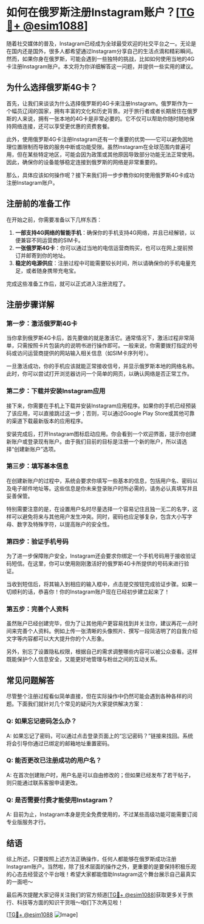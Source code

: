 # 如何在俄罗斯注册Instagram账户？[[TG💪+ @esim1088](https://t.me/s/esim1088)]

随着社交媒体的普及，Instagram已经成为全球最受欢迎的社交平台之一。无论是在国内还是国外，很多人都希望通过Instagram分享自己的生活点滴和精彩瞬间。然而，如果你身在俄罗斯，可能会遇到一些独特的挑战，比如如何使用当地的4G卡注册Instagram账户。本文将为你详细解答这一问题，并提供一些实用的建议。

## 为什么选择俄罗斯4G卡？

首先，让我们来谈谈为什么选择俄罗斯的4G卡来注册Instagram。俄罗斯作为一个幅员辽阔的国家，拥有丰富的文化和历史背景。对于旅行者或者长期居住在俄罗斯的人来说，拥有一张本地的4G卡是非常必要的。它不仅可以帮助你随时随地保持网络连接，还可以享受更优惠的资费套餐。

此外，使用俄罗斯4G卡注册Instagram还有一个重要的优势——它可以避免因地理位置限制而导致的服务中断或功能受限。虽然Instagram在全球范围内普遍可用，但在某些特定地区，可能会因为政策或其他原因导致部分功能无法正常使用。因此，确保你的设备能够稳定连接到俄罗斯的网络是非常重要的。

那么，具体应该如何操作呢？接下来我们将一步步教你如何使用俄罗斯4G卡成功注册Instagram账户。

## 注册前的准备工作

在开始之前，你需要准备以下几样东西：

1. **一部支持4G网络的智能手机**：确保你的手机支持4G网络，并且已经解锁，以便兼容不同运营商的SIM卡。
2. **一张俄罗斯4G卡**：你可以通过当地的电信运营商购买，也可以在网上提前预订并邮寄到你的地址。
3. **稳定的电源供应**：注册过程中可能需要较长时间，所以请确保你的手机电量充足，或者随身携带充电宝。

完成这些准备工作后，就可以正式进入注册流程了。

## 注册步骤详解

### 第一步：激活俄罗斯4G卡

当你拿到俄罗斯4G卡后，首先要做的就是激活它。通常情况下，激活过程非常简单，只需按照卡片包装内的说明书进行操作即可。一般来说，你需要拨打指定的号码或访问运营商提供的网站输入相关信息（如SIM卡序列号）。

一旦激活成功，你的手机应该就能正常接收信号，并显示俄罗斯本地的网络名称。此时，你可以尝试打开浏览器访问一个简单的网页，以确认网络是否正常工作。

### 第二步：下载并安装Instagram应用

接下来，你需要在手机上下载并安装Instagram应用程序。如果你的手机已经预装了该应用，可以直接跳过这一步；否则，可以通过Google Play Store或其他可靠的渠道下载最新版本的应用程序。

安装完成后，打开Instagram图标启动应用。你会看到一个欢迎界面，提示你创建新账户或登录现有账户。由于我们目前的目标是注册一个新的账户，所以请选择“创建新账户”选项。

### 第三步：填写基本信息

在创建新账户的过程中，系统会要求你填写一些基本的信息，包括用户名、密码以及电子邮件地址等。这些信息是你未来登录账户时所必需的，请务必认真填写并且妥善保管。

特别需要注意的是，在设置用户名时尽量选择一个容易记住且独一无二的名字，这样可以避免将来与其他用户发生冲突。同时，密码也应足够复杂，包含大小写字母、数字及特殊字符，以提高账户的安全性。

### 第四步：验证手机号码

为了进一步保障账户安全，Instagram还会要求你绑定一个手机号码用于接收验证码短信。在这里，你可以使用刚刚激活好的俄罗斯4G卡所提供的号码来进行验证。

当收到短信后，将其输入到相应的输入框中，点击提交按钮完成验证步骤。如果一切顺利的话，恭喜你！你的Instagram账户现在已经初步建立起来了！

### 第五步：完善个人资料

虽然账户已经创建完毕，但为了让其他用户更容易找到并关注你，建议再花一点时间来完善个人资料。例如上传一张清晰的头像照片、撰写一段简洁明了的自我介绍文字等内容都可以大大提升你的个人形象。

另外，别忘了设置隐私权限，根据自己的需求调整哪些内容可以被公众查看。这样既能保护个人信息安全，又能更好地管理与粉丝之间的互动关系。

## 常见问题解答

尽管整个注册过程看似简单直接，但在实际操作中仍然可能会遇到各种各样的问题。下面我们就针对几个常见的疑问为大家提供解决方案：

### Q: 如果忘记密码怎么办？
A: 如果忘记了密码，可以通过点击登录页面上的“忘记密码？”链接来找回。系统将会引导你通过已绑定的邮箱地址重置密码。

### Q: 能否更改已注册成功的用户名？
A: 在首次创建账户时，用户名是可以自由修改的；但如果已经发布了若干帖子，则只能通过联系客服申请更改。

### Q: 是否需要付费才能使用Instagram？
A: 目前为止，Instagram本身是完全免费使用的，不过某些高级功能可能需要订阅专业版服务才行。

## 结语

综上所述，只要按照上述方法正确操作，任何人都能够在俄罗斯成功注册Instagram账户。当然啦，除了技术层面的操作之外，更重要的是要保持积极乐观的心态去经营这个平台哦！希望大家都能借助Instagram这个舞台展示自己最真实的一面吧～

最后再次提醒大家记得关注我们的官方频道[[TG💪+ @esim1088](https://t.me/s/esim1088)]获取更多关于旅行、科技等方面的知识干货哦～咱们下次再见啦！

[[TG💪+ @esim1088](https://t.me/s/esim1088) ![Image](https://i.postimg.cc/4NQfJmqS/Snipaste-2025-05-13-00-14-12.png)]